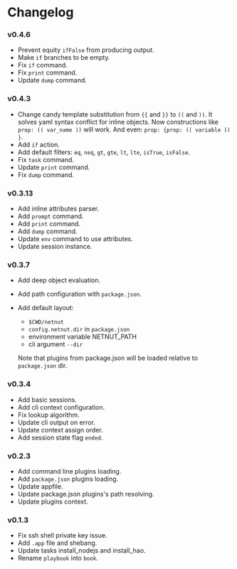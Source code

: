 # Changelog

### v0.4.6
* Prevent equity `ifFalse` from producing output.
* Make `if` branches to be empty.
* Fix `if` command.
* Fix `print` command.
* Update `dump` command.

### v0.4.3
* Change candy template substitution from `{{` and `}}` to `((` and `))`. It
  solves yaml syntax conflict for inline objects. Now constructions
  like `prop: (( var_name ))` will work. And even: `prop: {prop: (( variable )) }`.
* Add `if` action.
* Add default filters: `eq`, `neq`, `gt`, `gte`, `lt`, `lte`, `isTrue`, `isFalse`.
* Fix `task` command.
* Update `print` command.
* Fix `dump` command.

### v0.3.13
* Add inline attributes parser.
* Add `prompt` command.
* Add `print` command.
* Add `dump` command.
* Update `env` command to use attributes.
* Update session instance.

### v0.3.7

* Add deep object evaluation.
* Add path configuration with `package.json`.
* Add default layout:
    * `$CWD/netnut`
    * `config.netnut.dir` in `package.json`
    * environment variable NETNUT_PATH
    * cli argument `--dir`

    Note that plugins from package.json will be loaded relative
    to `package.json` dir.

### v0.3.4

* Add basic sessions.
* Add cli context configuration.
* Fix lookup algorithm.
* Update cli output on error.
* Update context assign order.
* Add session state flag `ended`.

### v0.2.3

* Add command line plugins loading.
* Add `package.json` plugins loading.
* Update appfile.
* Update package.json plugins's path resolving.
* Update plugins context.


### v0.1.3

* Fix ssh shell private key issue.
* Add `.app` file and shebang.
* Update tasks install_nodejs and install_hao.
* Rename `playbook` into `book`.
